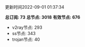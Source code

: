 更新时间2022-09-01 01:37:34

**总订阅: 73**
**总节点: 3018**
**有效节点: 676**
- v2ray节点: 293
- ss节点: 343
- trojan节点: 40
